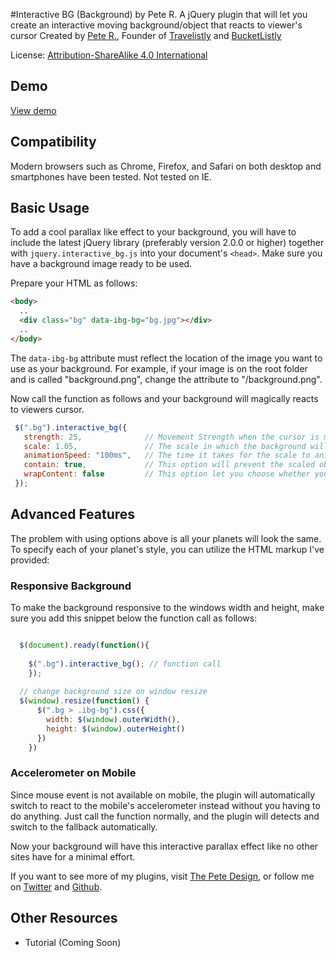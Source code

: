 #Interactive BG (Background) by Pete R.
A jQuery plugin that will let you create an interactive moving background/object that reacts to viewer's cursor
Created by [Pete R.](http://www.thepetedesign.com), Founder of [Travelistly](http://www.travelistly.com) and [BucketListly](http://www.bucketlistly.com)

License: [Attribution-ShareAlike 4.0 International](http://creativecommons.org/licenses/by-sa/4.0/deed.en_US)


## Demo
[View demo](http://peachananr.github.io/interactive_bg/demo/interactive_bg_demo.html)

## Compatibility
Modern browsers such as Chrome, Firefox, and Safari on both desktop and smartphones have been tested. Not tested on IE.

## Basic Usage

To add a cool parallax like effect to your background, you will have to include the latest jQuery library (preferably version 2.0.0 or higher) together with `jquery.interactive_bg.js` into your document's `<head>`. Make sure you have a background image ready to be used. 
  
Prepare your HTML as follows:

````html
<body>
  ..
  <div class="bg" data-ibg-bg="bg.jpg"></div>
  ..
</body>

````

The `data-ibg-bg` attribute must reflect the location of the image you want to use as your background. For example, if your image is on the root folder and is called "background.png", change the attribute to "/background.png".

Now call the function as follows and your background will magically reacts to viewers cursor.

````javascript
 $(".bg").interactive_bg({
   strength: 25,              // Movement Strength when the cursor is moved. The higher, the faster it will reacts to your cursor. The default value is 25.
   scale: 1.05,               // The scale in which the background will be zoomed when hovering. Change this to 1 to stop scaling. The default value is 1.05.
   animationSpeed: "100ms",   // The time it takes for the scale to animate. This accepts CSS3 time function such as "100ms", "2.5s", etc. The default value is "100ms".
   contain: true,             // This option will prevent the scaled object/background from spilling out of its container. Keep this true for interactive background. Set it to false if you want to make an interactive object instead of a background. The default value is true.
   wrapContent: false         // This option let you choose whether you want everything inside to reacts to your cursor, or just the background. Toggle it to true to have every elements inside reacts the same way. The default value is false
 });
````

## Advanced Features
The problem with using options above is all your planets will look the same. To specify each of your planet's style, you can utilize the HTML markup I've provided:

### Responsive Background
To make the background responsive to the windows width and height, make sure you add this snippet below the function call as follows:

````javascript

  $(document).ready(function(){
    
    $(".bg").interactive_bg(); // function call
	});
  
  // change background size on window resize
  $(window).resize(function() {
	  $(".bg > .ibg-bg").css({
	    width: $(window).outerWidth(),
	    height: $(window).outerHeight()
	  })
	})
````

### Accelerometer on Mobile
Since mouse event is not available on mobile, the plugin will automatically switch to react to the mobile's accelerometer instead without you having to do anything. Just call the function normally, and the plugin will  detects and switch to the fallback automatically.

Now your background will have this interactive parallax effect like no other sites have for a minimal effort.

If you want to see more of my plugins, visit [The Pete Design](http://www.thepetedesign.com/#design), or follow me on [Twitter](http://www.twitter.com/peachananr) and [Github](http://www.github.com/peachananr).

## Other Resources
- Tutorial (Coming Soon)
